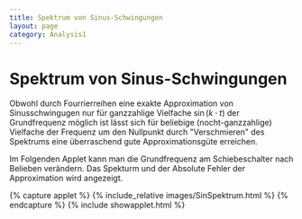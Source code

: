 ```yaml
---
title: Spektrum von Sinus-Schwingungen
layout: page
category: Analysis1
---
```


# Spektrum von Sinus-Schwingungen

Obwohl durch Fourrierreihen eine exakte Approximation von Sinusschwingugen nur
für ganzzahlige Vielfache $\sin(k\cdot t)$ der Grundfrequenz möglich ist lässt sich
für beliebige (nocht-ganzzahlige) Vielfache der Frequenz um den Nullpunkt durch
"Verschmieren" des Spektrums eine überraschend gute Approximationsgüte erreichen.

Im Folgenden Applet kann man die Grundfrequenz am Schiebeschalter nach Belieben verändern.
Das Spekturm und der Absolute Fehler der Approximation wird angezeigt.



{% capture applet %} {% include_relative images/SinSpektrum.html %} {% endcapture %}
{% include showapplet.html %}

